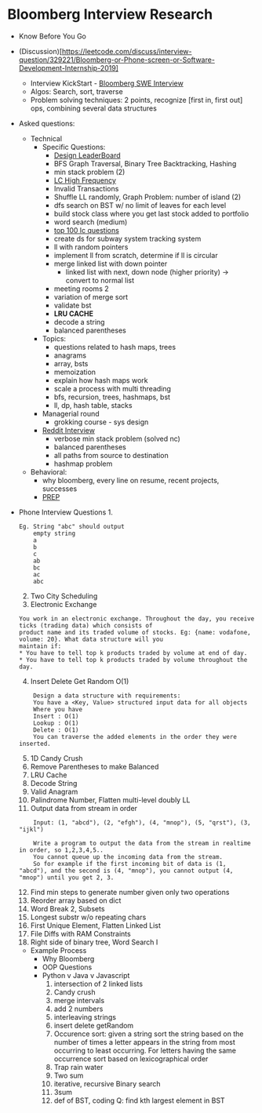 # Bloomberg Interview Research
- Know Before You Go
- (Discussion)[https://leetcode.com/discuss/interview-question/329221/Bloomberg-or-Phone-screen-or-Software-Development-Internship-2019]
    * Interview KickStart - [Bloomberg SWE Interview](https://www.interviewkickstart.com/interview-questions/bloomberg-software-engineer-interview-questions)
    * Algos: Search, sort, traverse
    * Problem solving techniques: 2 points, recognize [first in, first out] ops, combining several data structures
- Asked questions:
    - Technical
        - Specific Questions:
            * [Design LeaderBoard](https://leetcode.ca/all/1244.html)
            * BFS Graph Traversal, Binary Tree Backtracking, Hashing
            * min stack problem (2)
            * [LC High Frequency](https://leetcode.com/problems/frequency-of-the-most-frequent-element/description/)
            * Invalid Transactions
            * Shuffle LL randomly, Graph Problem: number of island (2)
            * dfs search on BST w/ no limit of leaves for each level
            * build stock class where you get last stock added to portfolio
            * word search (medium)
            * [top 100 lc questions](https://leetcode.com/discuss/interview-question/4258631/Top-100-DSA-Interview-Questions)
            * create ds for subway system tracking system
            * ll with random pointers
            * implement ll from scratch, determine if ll is circular
            * merge linked list with down pointer
                - linked list with next, down node (higher priority) -> convert to normal list
            * meeting rooms 2
            * variation of merge sort
            * validate bst
            * __LRU CACHE__
            * decode a string
            * balanced parentheses
        - Topics:
            * questions related to hash maps, trees
            * anagrams
            * array, bsts
            * memoization
            * explain how hash maps work
            * scale a process with multi threading
            * bfs, recursion, trees, hashmaps, bst
            * ll, dp, hash table, stacks
        - Managerial round
            * grokking course - sys design
        - [Reddit Interview](https://www.reddit.com/r/csMajors/comments/xmw0sh/my_bloomberg_interview_experience/)
            * verbose min stack problem (solved nc)
            * balanced parentheses
            * all paths from source to destination
            * hashmap problem
    - Behavioral:
        * why bloomberg, every line on resume, recent projects, successes
        * [PREP](https://docs.google.com/document/d/1s3Z4BEtSlXJkGaiz2gHOfMORRP7bVY7GpUfPODayJFI/edit)


- Phone Interview Questions
    1.
    ```
    Eg. String "abc" should output
        empty string
        a
        b
        c
        ab
        bc
        ac
        abc
    ```
    2. Two City Scheduling
    3. Electronic Exchange
    ```
    You work in an electronic exchange. Throughout the day, you receive ticks (trading data) which consists of
    product name and its traded volume of stocks. Eg: {name: vodafone, volume: 20}. What data structure will you
    maintain if:
    * You have to tell top k products traded by volume at end of day.
    * You have to tell top k products traded by volume throughout the day.
    ```
    4. Insert Delete Get Random O(1)
    ```
        Design a data structure with requirements:
        You have a <Key, Value> structured input data for all objects
        Where you have
        Insert : O(1)
        Lookup : O(1)
        Delete : O(1)
        You can traverse the added elements in the order they were inserted.
    ```
    5. 1D Candy Crush
    6. Remove Parentheses to make Balanced
    7. LRU Cache
    8. Decode String
    9. Valid Anagram
    10. Palindrome Number, Flatten multi-level doubly LL
    11. Output data from stream in order
    ```
        Input: (1, "abcd"), (2, "efgh"), (4, "mnop"), (5, "qrst"), (3, "ijkl")

        Write a program to output the data from the stream in realtime in order, so 1,2,3,4,5..
        You cannot queue up the incoming data from the stream.
        So for example if the first incoming bit of data is (1, "abcd"), and the second is (4, "mnop"), you cannot output (4, "mnop") until you get 2, 3.
    ```
    12. Find min steps to generate number given only two operations
    13. Reorder array based on dict
    14. Word Break 2, Subsets
    16. Longest substr w/o repeating chars
    17. First Unique Element, Flatten Linked List
    18. File Diffs with RAM Constraints
    19. Right side of binary tree, Word Search I

    * Example Process
        - Why Bloomberg
        - OOP Questions
        - Python v Java v Javascript
            1. intersection of 2 linked lists
            2. Candy crush
            3. merge intervals
            4. add 2 numbers
            5. interleaving strings
            6. insert delete getRandom
            7. Occurence sort: given a string sort the string based on the number of times a letter appears in the string from most occurring to least occurring. For letters having the same occurrence sort based on lexicographical order
            8. Trap rain water
            9. Two sum
            10. iterative, recursive Binary search
            11. 3sum
            12. def of BST, coding Q: find kth largest element in BST
